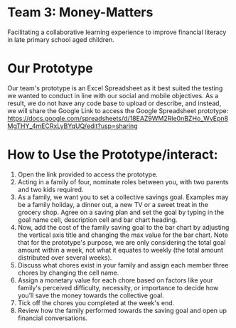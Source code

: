# Team 3: Money-Matters
Facilitating a collaborative learning experience to improve financial literacy in late primary school aged children.

# Our Prototype
Our team's prototype is an Excel Spreadsheet as it best suited the testing we wanted to conduct in line with our social and mobile objectives. 
As a result, we do not have any code base to upload or describe, and instead, we will share the Google Link to access the Google Spreadsheet prototype: https://docs.google.com/spreadsheets/d/18EAZ9WM2Rle0nBZHo_WvEpn8MgTHY_4mECRxLyBYqUQ/edit?usp=sharing

# How to Use the Prototype/interact: 
1) Open the link provided to access the prototype.
2)	Acting in a family of four, nominate roles between you, with two parents and two kids required.
3)	As a family, we want you to set a collective savings goal. Examples may be a family holiday, a dinner out, a new TV or a sweet treat in the grocery shop. Agree on a saving plan and set the goal by typing in the goal name cell, description cell and bar chart heading. 
4)	Now, add the cost of the family saving goal to the bar chart by adjusting the vertical axis title and changing the max value for the bar chart. Note that for the prototype's purpose, we are only considering the total goal amount within a week, not what it equates to weekly (the total amount distributed over several weeks). 
5)	Discuss what chores exist in your family and assign each member three chores by changing the cell name.
6)	Assign a monetary value for each chore based on factors like your family's perceived difficulty, necessity, or importance to decide how you’ll save the money towards the collective goal. 
7)	Tick off the chores you completed at the week's end.
8)	Review how the family performed towards the saving goal and open up financial conversations. 
